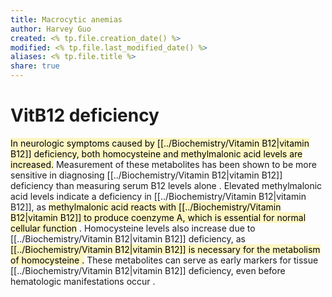 ```yaml
---
title: Macrocytic anemias
author: Harvey Guo
created: <% tp.file.creation_date() %>
modified: <% tp.file.last_modified_date() %>
aliases: <% tp.file.title %>
share: true
---
```

# VitB12 deficiency
<mark style="background: #FFF3A3A6;">In neurologic symptoms caused by [[../Biochemistry/Vitamin B12|vitamin B12]] deficiency, both homocysteine and methylmalonic acid levels are increased.</mark> Measurement of these metabolites has been shown to be more sensitive in diagnosing [[../Biochemistry/Vitamin B12|vitamin B12]] deficiency than measuring serum B12 levels alone . Elevated methylmalonic acid levels indicate a deficiency in [[../Biochemistry/Vitamin B12|vitamin B12]], as <mark style="background: #FFF3A3A6;">methylmalonic acid reacts with [[../Biochemistry/Vitamin B12|vitamin B12]] to produce coenzyme A, which is essential for normal cellular function</mark> . Homocysteine levels also increase due to [[../Biochemistry/Vitamin B12|vitamin B12]] deficiency, as <mark style="background: #FFF3A3A6;">[[../Biochemistry/Vitamin B12|vitamin B12]] is necessary for the metabolism of homocysteine .</mark> These metabolites can serve as early markers for tissue [[../Biochemistry/Vitamin B12|vitamin B12]] deficiency, even before hematologic manifestations occur .